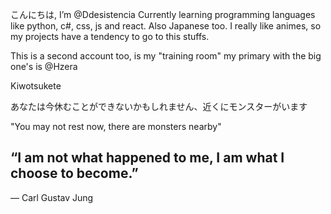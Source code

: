 こんにちは, I’m @Ddesistencia
Currently learning programming languages like python, c#, css, js and react. Also Japanese too.
I really like animes, so my projects have a tendency to go to this stuffs.

This is a second account too, is my "training room" my primary with the big one's is @Hzera

Kiwotsukete

あなたは今休むことができないかもしれません、近くにモンスターがいます

"You may not rest now, there are monsters nearby"

## “I am not what happened to me, I am what I choose to become.”
― Carl Gustav Jung

<!---
Ddesistencia/Ddesistencia is a ✨ special ✨ repository because its `README.md` (this file) appears on your GitHub profile.
You can click the Preview link to take a look at your changes.
--->
